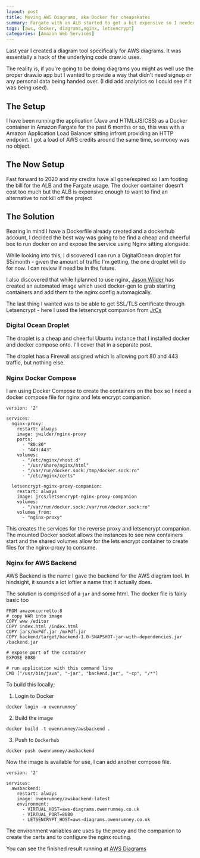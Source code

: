 ```yaml
---
layout: post
title: Moving AWS Diagrams, aka Docker for cheapskates
summary: Fargate with an ALB started to get a bit expensive so I needed to find a new way to host my aws diagram tool.
tags: [aws, docker, diagrams,nginx, letsencrypt]
categories: [Amazon Web Services]
---
```

Last year I created a diagram tool specifically for AWS diagrams. It was essentially a hack of the underlying code draw.io uses.

The reality is, if you're going to be doing diagrams you might as well use the proper draw.io app but I wanted to provide a way that didn't need signup or any personal data being handed over. (I did add analytics so I could see if it was being used).

## The Setup

I have been running the application (Java and HTML/JS/CSS) as a Docker container in Amazon Fargate for the past 6 months or so, this was with a Amazon Application Load Balancer sitting infront providing an HTTP endpoint. I got a load of AWS credits around the same time, so money was no object.

## The Now Setup

Fast forward to 2020 and my credits have all gone/expired so I am footing the bill for the ALB and the Fargate usage. The docker container doesn't cost too much but the ALB is expensive enough to want to find an alternative to not kill off the project

## The Solution

Bearing in mind I have a Dockerfile already created and a dockerhub account, I decided the best way was going to be find a cheap and cheerful box to run docker on and expose the service using Nginx sitting alongside.

While looking into this, I discovered I can run a DigitalOcean droplet for $5/month - given the amount of traffic I'm getting, the one droplet will do for now. I can review if need be in the future.

I also discovered that while I planned to use nginx, [Jason Wilder](https://github.com/jwilder/nginx-proxy) has created an automated image which used docker-gen to grab starting containers and add them to the nginx config automagically.

The last thing I wanted was to be able to get SSL/TLS certificate through Letsencrypt - here I used the letsencrypt companion from [JrCs](https://github.com/JrCs/docker-letsencrypt-nginx-proxy-companion)

### Digital Ocean Droplet

The droplet is a cheap and cheerful Ubuntu instance that I installed docker and docker compose onto. I'll cover that in a separate post.

The droplet has a Firewall assigned which is allowing port 80 and 443 traffic, but nothing else.

### Nginx Docker Compose

I am using Docker Compose to create the containers on the box so I need a docker compose file for nginx and lets encrypt companion.

```
version: '2'

services:
  nginx-proxy:
    restart: always
    image: jwilder/nginx-proxy
    ports:
      - "80:80"
      - "443:443"
    volumes:
      - "/etc/nginx/vhost.d"
      - "/usr/share/nginx/html"
      - "/var/run/docker.sock:/tmp/docker.sock:ro"
      - "/etc/nginx/certs"

  letsencrypt-nginx-proxy-companion:
    restart: always
    image: jrcs/letsencrypt-nginx-proxy-companion
    volumes:
      - "/var/run/docker.sock:/var/run/docker.sock:ro"
    volumes_from:
      - "nginx-proxy"
```

This creates the services for the reverse proxy and letsencrypt companion. The mounted Docker socket allows the instances to see new containers start and the shared volumes allow for the lets encrypt container to create files for the nginx-proxy to consume.


### Nginx for AWS Backend

AWS Backend is the name I gave the backend for the AWS diagram tool. In hindsight, it sounds a lot loftier a name that it actually does.

The solution is comprised of a `jar` and some html. The docker file is fairly basic too

```
FROM amazoncorretto:8
# copy WAR into image
COPY www /editor
COPY index.html /index.html
COPY jars/mxPdf.jar /mxPdf.jar
COPY backend/target/backend-1.0-SNAPSHOT-jar-with-dependencies.jar /backend.jar

# expose port of the container
EXPOSE 8080

# run application with this command line 
CMD ["/usr/bin/java", "-jar", "backend.jar", "-cp", "/*"]
```

To build this locally;

1. Login to Docker

```
docker login -u owenrumney`
```

2. Build the image

```
docker build -t owenrumney/awsbackend .
```

3. Push to `Dockerhub`

```
docker push owenrumney/awsbackend
```

Now the image is available for use, I can add another compose file.

```
version: '2'

services:
  awsbackend:
    restart: always
    image: owenrumney/awsbackend:latest
    environment:
      - VIRTUAL_HOST=aws-diagrams.owenrumney.co.uk
      - VIRTUAL_PORT=8080
      - LETSENCRYPT_HOST=aws-diagrams.owenrumney.co.uk
```

The environment variables are uses by the proxy and the companion to create the certs and to configure the nginx routing.

You can see the finished result running at [AWS Diagrams](https://aws-diagrams.owenrumney.co.uk)

